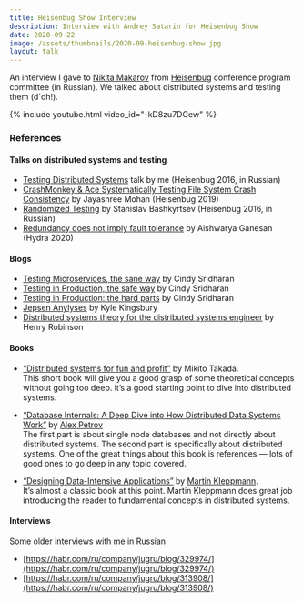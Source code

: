 ```yaml
---
title: Heisenbug Show Interview
description: Interview with Andrey Satarin for Heisenbug Show
date: 2020-09-22
image: /assets/thumbnails/2020-09-heisenbug-show.jpg
layout: talk
---
```


An interview I gave to [Nikita Makarov](https://www.linkedin.com/in/nikita-makarov-8075875/)
from [Heisenbug](https://heisenbug.ru/en/)
conference program committee (in Russian). We talked about distributed systems and testing them (d`oh!).

{% include youtube.html video_id="-kD8zu7DGew" %}

### References

#### Talks on distributed systems and testing

* [Testing Distributed Systems](/talks/testing-distributed-systems/) talk by me (Heisenbug 2016, in Russian)
* [CrashMonkey & Ace Systematically Testing File System Crash Consistency](https://youtu.be/BmhKbGoCyqo) by Jayashree
  Mohan (Heisenbug 2019)
* [Randomized Testing](https://youtu.be/cA_A-BSqT50) by Stanislav Bashkyrtsev (Heisenbug 2016, in Russian)
* [Redundancy does not imply fault tolerance](https://2020.hydraconf.com/2020/msk/talks/4cs5kob6u7wvchmlyjq66h/) by
  Aishwarya Ganesan (Hydra 2020)

#### Blogs

* [Testing Microservices, the sane way](https://medium.com/@copyconstruct/testing-microservices-the-sane-way-9bb31d158c16)
  by Cindy Sridharan
* [Testing in Production, the safe way](https://medium.com/@copyconstruct/testing-in-production-the-safe-way-18ca102d0ef1)
  by Cindy Sridharan
* [Testing in Production: the hard parts](https://medium.com/@copyconstruct/testing-in-production-the-hard-parts-3f06cefaf592)
  by Cindy Sridharan
* [Jepsen Anylyses](https://jepsen.io/analyses) by Kyle Kingsbury
* [Distributed systems theory for the distributed systems engineer](https://www.the-paper-trail.org/post/2014-08-09-distributed-systems-theory-for-the-distributed-systems-engineer/)
  by Henry Robinson

#### Books

* [“Distributed systems for fun and profit”](https://book.mixu.net/distsys/single-page.html) by Mikito Takada.  
  This short book will give you a good grasp of some theoretical concepts without going too deep. it’s a good starting
  point to dive into distributed systems.

* [“Database Internals: A Deep Dive into How Distributed Data Systems Work”](https://www.amazon.com/Database-Internals-Deep-Distributed-Systems/dp/1492040347/)
  by [Alex Petrov](https://twitter.com/ifesdjeen)  
  The first part is about single node databases and not directly about distributed systems. The second part is
  specifically about distributed systems. One of the great things about this book is references — lots of good ones to
  go deep in any topic covered.

* [“Designing Data-Intensive Applications”](https://www.amazon.com/Designing-Data-Intensive-Applications-Reliable-Maintainable/dp/1449373321/)
  by [Martin Kleppmann](https://twitter.com/martinkl).  
  It’s almost a classic book at this point. Martin Kleppmann does great job introducing the reader to fundamental
  concepts in distributed systems.

#### Interviews

Some older interviews with me in Russian

* [https://habr.com/ru/company/jugru/blog/329974/](https://habr.com/ru/company/jugru/blog/329974/)
* [https://habr.com/ru/company/jugru/blog/313908/](https://habr.com/ru/company/jugru/blog/313908/)
 
 
